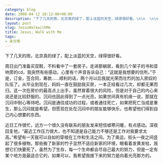 ```yaml
---
category: blog
date: 2008-04-12 18:12:00+00:00
description: "下了几天的雨，北京真的绿了，配上淡蓝的天空，绿得很好看。\n\n  \n\n\n周日出门准"
layout: post
slug: JesusWalkwithMe
title: Jesus, Walk with Me
tags:
- 未分类
---
```


下了几天的雨，北京真的绿了，配上淡蓝的天空，绿得很好看。

  


周日出门准备买双鞋，不料看中了一套房子。走进那蜗居，看到几个架子的书和音响旁的cd，我突然有些感动，心里有个声音告诉自己：“这就是我想要的住所。”于是，订金，签合同，筹款……顺利的话，两个月以后我就光荣而壮烈的加入房奴的队伍了。从毕业到现在，妈妈一直在鼓励我买房，一本正经看过几次，却都无果而归。这一次在房价的最高点上出手，虽然冒着很大的风险，但是对于自己的内心来说还是比较舒服的。沉闷也因此得到了一点光亮，如果世间真有机缘一说，那就在沉闷中耐心等待吧。沉闷是通往成功的过程，或者通往死亡，如果把死亡当成是重生，那么沉闷就是希望。但愿现在处在沉闷中的朋友能够快乐，也希望他们得到自己内心想要的东西。

  


近日工作很忙，远方一个很久没有联系的朋友发来短信嘘寒问暖，有点感动。深夜回复他，“最近工作压力很大，也不知道是自己能力不够还是工作对我要求太高。”希望有一天我可以自如的穿梭在工作和生活之间。为了奥运，街头一夜之间竖起了很多植物，那些搬了新家的竹子显然不适应新家的环境，眼看着发黄发枯，我想它们快要死了。虽然为了生存，每一个生命都会尽自己最大的努力，但是一定有某个地方是最适合它的，如果可以，我希望我接下来的努力是向着光亮那方的。

  

